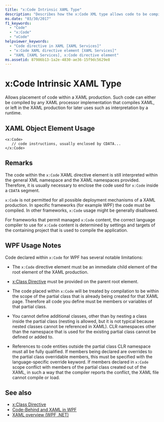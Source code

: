```yaml
---
title: "x:Code Intrinsic XAML Type"
description: "Describes how the x:Code XML type allows code to be compiled by the XAML processor."
ms.date: "03/30/2017"
f1_keywords: 
  - "Code"
  - "x:Code"
  - "xCode"
helpviewer_keywords: 
  - "Code directive in XAML [XAML Services]"
  - "x:Code XAML directive element [XAML Services]"
  - "XAML [XAML Services], x:Code directive element"
ms.assetid: 87986b13-1a2e-4830-ae36-15f9dc5629e8
---
```

# x:Code Intrinsic XAML Type

Allows placement of code within a XAML production. Such code can either be compiled by any XAML processor implementation that compiles XAML, or left in the XAML production for later uses such as interpretation by a runtime.

## XAML Object Element Usage

```xaml
<x:Code>
   // code instructions, usually enclosed by CDATA...
</x:Code>
```

## Remarks

The code within the `x:Code` XAML directive element is still interpreted within the general XML namespace and the XAML namespaces provided. Therefore, it is usually necessary to enclose the code used for `x:Code` inside a `CDATA` segment.

`x:Code` is not permitted for all possible deployment mechanisms of a XAML production. In specific frameworks (for example WPF) the code must be compiled. In other frameworks, `x:Code` usage might be generally disallowed.

For frameworks that permit managed `x:Code` content, the correct language compiler to use for `x:Code` content is determined by settings and targets of the containing project that is used to compile the application.

## WPF Usage Notes

Code declared within `x:Code` for WPF has several notable limitations:

- The `x:Code` directive element must be an immediate child element of the root element of the XAML production.

- [x:Class Directive](xclass-directive.md) must be provided on the parent root element.

- The code placed within `x:Code` will be treated by compilation to be within the scope of the partial class that is already being created for that XAML page. Therefore all code you define must be members or variables of that partial class.

- You cannot define additional classes, other than by nesting a class inside the partial class (nesting is allowed, but it is not typical because nested classes cannot be referenced in XAML). CLR namespaces other than the namespace that is used for the existing partial class cannot be defined or added to.

- References to code entities outside the partial class CLR namespace must all be fully qualified. If members being declared are overrides to the partial class overridable members, this must be specified with the language-specific override keyword. If members declared in `x:Code` scope conflict with members of the partial class created out of the XAML, in such a way that the compiler reports the conflict, the XAML file cannot compile or load.

## See also

- [x:Class Directive](xclass-directive.md)
- [Code-Behind and XAML in WPF](../wpf/advanced/code-behind-and-xaml-in-wpf.md)
- [XAML overview (WPF .NET)](../net/wpf/xaml/index.md)
